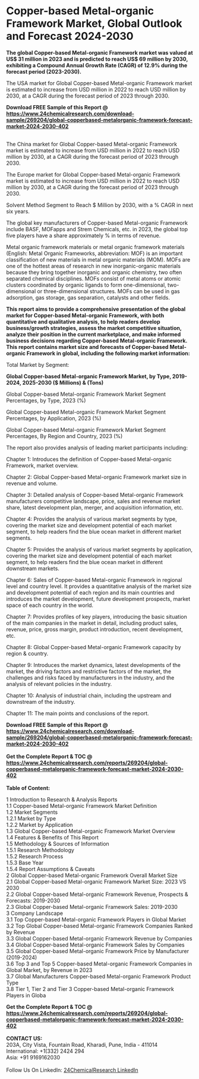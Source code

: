 <h1>Copper-based Metal-organic Framework Market, Global Outlook and Forecast 2024-2030</h1><p><strong>The global Copper-based Metal-organic Framework market was valued at US$ 31 million in 2023 and is predicted to reach US$ 69 million by 2030, exhibiting a Compound Annual Growth Rate (CAGR) of 12.9% during the forecast period (2023-2030).</strong></p><p>
</p><p>The USA market for Global Copper-based Metal-organic Framework market is estimated to increase from USD million in 2022 to reach USD million by 2030, at a CAGR during the forecast period of 2023 through 2030.</p><div><b>Download FREE Sample of this Report @ 
            <a href="https://www.24chemicalresearch.com/download-sample/269204/global-copperbased-metalorganic-framework-forecast-market-2024-2030-402">
            https://www.24chemicalresearch.com/download-sample/269204/global-copperbased-metalorganic-framework-forecast-market-2024-2030-402</a></b></div><br><p>
</p><p>The China market for Global Copper-based Metal-organic Framework market is estimated to increase from USD million in 2022 to reach USD million by 2030, at a CAGR during the forecast period of 2023 through 2030.</p><p>
</p><p>The Europe market for Global Copper-based Metal-organic Framework market is estimated to increase from USD million in 2022 to reach USD million by 2030, at a CAGR during the forecast period of 2023 through 2030.</p><p>
Solvent Method Segment to Reach $ Million by 2030, with a % CAGR in next six years.</p><p>
The global key manufacturers of Copper-based Metal-organic Framework include BASF, MOFapps and Strem Chemicals, etc. in 2023, the global top five players have a share approximately % in terms of revenue.</p><p>
Metal organic framework materials or metal organic framework materials (English: Metal Organic Frameworks, abbreviation: MOF) is an important classification of new materials in metal organic materials (MOM). MOFs are one of the hottest areas of research in new inorganic-organic materials because they bring together inorganic and organic chemistry, two often separated chemical disciplines. MOFs consist of metal atoms or atomic clusters coordinated by organic ligands to form one-dimensional, two-dimensional or three-dimensional structures. MOFs can be used in gas adsorption, gas storage, gas separation, catalysts and other fields.</p><p>
<strong>This report aims to provide a comprehensive presentation of the global market for Copper-based Metal-organic Framework, with both quantitative and qualitative analysis, to help readers develop business/growth strategies, assess the market competitive situation, analyze their position in the current marketplace, and make informed business decisions regarding Copper-based Metal-organic Framework. This report contains market size and forecasts of Copper-based Metal-organic Framework in global, including the following market information:</strong></p><p>
</p><p>
Total Market by Segment:</p><p>
<strong>Global Copper-based Metal-organic Framework Market, by Type, 2019-2024, 2025-2030 ($ Millions) &amp; (Tons)</strong></p><p>
Global Copper-based Metal-organic Framework Market Segment Percentages, by Type, 2023 (%)</p><p>
</p><p>
Global Copper-based Metal-organic Framework Market Segment Percentages, by Application, 2023 (%)</p><p>
</p><p>
Global Copper-based Metal-organic Framework Market Segment Percentages, By Region and Country, 2023 (%)</p><p>
</p><p>
</p><p></p><p>
The report also provides analysis of leading market participants including:</p><p>
</p><p>
</p><p>
Chapter 1: Introduces the definition of Copper-based Metal-organic Framework, market overview.</p><p>
Chapter 2: Global Copper-based Metal-organic Framework market size in revenue and volume.</p><p>
Chapter 3: Detailed analysis of Copper-based Metal-organic Framework manufacturers competitive landscape, price, sales and revenue market share, latest development plan, merger, and acquisition information, etc.</p><p>
Chapter 4: Provides the analysis of various market segments by type, covering the market size and development potential of each market segment, to help readers find the blue ocean market in different market segments.</p><p>
Chapter 5: Provides the analysis of various market segments by application, covering the market size and development potential of each market segment, to help readers find the blue ocean market in different downstream markets.</p><p>
Chapter 6: Sales of Copper-based Metal-organic Framework in regional level and country level. It provides a quantitative analysis of the market size and development potential of each region and its main countries and introduces the market development, future development prospects, market space of each country in the world.</p><p>
Chapter 7: Provides profiles of key players, introducing the basic situation of the main companies in the market in detail, including product sales, revenue, price, gross margin, product introduction, recent development, etc.</p><p>
Chapter 8: Global Copper-based Metal-organic Framework capacity by region &amp; country.</p><p>
Chapter 9: Introduces the market dynamics, latest developments of the market, the driving factors and restrictive factors of the market, the challenges and risks faced by manufacturers in the industry, and the analysis of relevant policies in the industry.</p><p>
Chapter 10: Analysis of industrial chain, including the upstream and downstream of the industry.</p><p>
Chapter 11: The main points and conclusions of the report.</p><div><b>Download FREE Sample of this Report @ 
            <a href="https://www.24chemicalresearch.com/download-sample/269204/global-copperbased-metalorganic-framework-forecast-market-2024-2030-402">
            https://www.24chemicalresearch.com/download-sample/269204/global-copperbased-metalorganic-framework-forecast-market-2024-2030-402</a></b></div><br><div><b>Get the Complete Report & TOC @ 
            <a href="https://www.24chemicalresearch.com/reports/269204/global-copperbased-metalorganic-framework-forecast-market-2024-2030-402">
            https://www.24chemicalresearch.com/reports/269204/global-copperbased-metalorganic-framework-forecast-market-2024-2030-402</a></b></div><br>
            <b>Table of Content:</b><p>1 Introduction to Research & Analysis Reports<br />
    1.1 Copper-based Metal-organic Framework Market Definition<br />
    1.2 Market Segments<br />
        1.2.1 Market by Type<br />
        1.2.2 Market by Application<br />
    1.3 Global Copper-based Metal-organic Framework Market Overview<br />
    1.4 Features & Benefits of This Report<br />
    1.5 Methodology & Sources of Information<br />
        1.5.1 Research Methodology<br />
        1.5.2 Research Process<br />
        1.5.3 Base Year<br />
        1.5.4 Report Assumptions & Caveats<br />
2 Global Copper-based Metal-organic Framework Overall Market Size<br />
    2.1 Global Copper-based Metal-organic Framework Market Size: 2023 VS 2030<br />
    2.2 Global Copper-based Metal-organic Framework Revenue, Prospects & Forecasts: 2019-2030<br />
    2.3 Global Copper-based Metal-organic Framework Sales: 2019-2030<br />
3 Company Landscape<br />
    3.1 Top Copper-based Metal-organic Framework Players in Global Market<br />
    3.2 Top Global Copper-based Metal-organic Framework Companies Ranked by Revenue<br />
    3.3 Global Copper-based Metal-organic Framework Revenue by Companies<br />
    3.4 Global Copper-based Metal-organic Framework Sales by Companies<br />
    3.5 Global Copper-based Metal-organic Framework Price by Manufacturer (2019-2024)<br />
    3.6 Top 3 and Top 5 Copper-based Metal-organic Framework Companies in Global Market, by Revenue in 2023<br />
    3.7 Global Manufacturers Copper-based Metal-organic Framework Product Type<br />
    3.8 Tier 1, Tier 2 and Tier 3 Copper-based Metal-organic Framework Players in Globa</p><div><b>Get the Complete Report & TOC @ 
            <a href="https://www.24chemicalresearch.com/reports/269204/global-copperbased-metalorganic-framework-forecast-market-2024-2030-402">
            https://www.24chemicalresearch.com/reports/269204/global-copperbased-metalorganic-framework-forecast-market-2024-2030-402</a></b></div><br><b>CONTACT US:</b><br>
            203A, City Vista, Fountain Road, Kharadi, Pune, India - 411014<br>
            International: +1(332) 2424 294<br>
            Asia: +91 9169162030 <br><br>
            Follow Us On LinkedIn: <a href="https://www.linkedin.com/company/24chemicalresearch/">24ChemicalResearch LinkedIn</a>